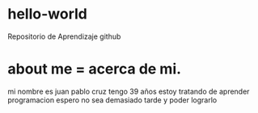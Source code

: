 # hello-world
Repositorio de Aprendizaje github
# about me = acerca de mi.
mi nombre es juan pablo cruz
tengo 39 años
estoy tratando de aprender programacion 
espero no sea demasiado tarde y poder lograrlo
